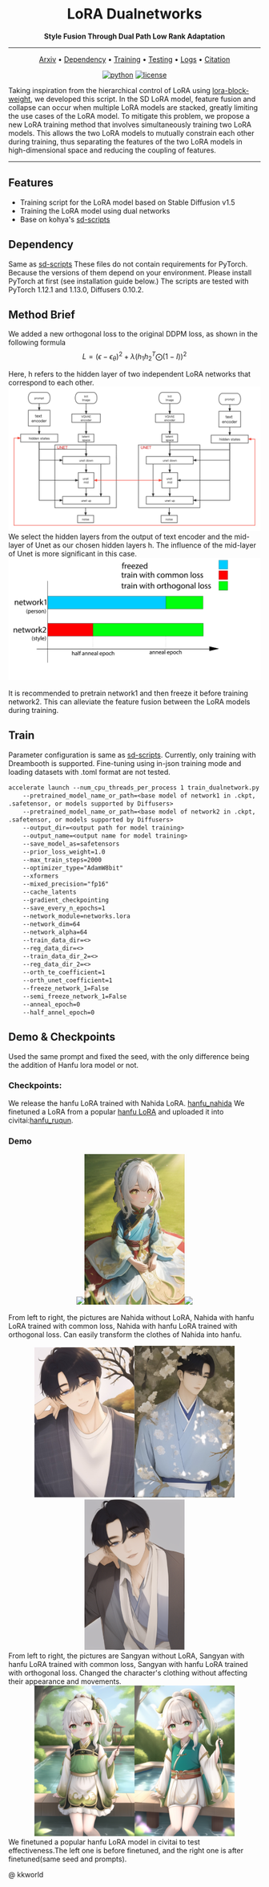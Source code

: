<div align="center">


# LoRA Dualnetworks
**Style Fusion Through Dual Path Low Rank Adaptation**


______________________________________________________________________

<p align="center">
  <a href="">Arxiv</a> •
  <a href="#dependency">Dependency</a> •
<a href="#training">Training</a> •
<a href="#demo">Testing</a> •
  <a href="#pre-trained-models-and-results">Logs</a> •
  <a href="#citation">Citation</a><br>
 </p>

[![python](https://img.shields.io/badge/python-%20%203.9-blue.svg)]()
[![license](https://img.shields.io/badge/license-Apache%202.0-blue.svg)](https://github.com/duanyiqun/DiffusionDepth/blob/main/LICENSE)



</div>

Taking inspiration from the hierarchical control of LoRA using [lora-block-weight](https://raw.githubusercontent.com/hako-mikan/sd-webui-lora-block-weight/), we developed this script. In the SD LoRA model, feature fusion and collapse can occur when multiple LoRA models are stacked, greatly limiting the use cases of the LoRA model. To mitigate this problem, we propose a new LoRA training method that involves simultaneously training two LoRA models. This allows the two LoRA models to mutually constrain each other during training, thus separating the features of the two LoRA models in high-dimensional space and reducing the coupling of features.

______________________________________________________________________


## Features 
- Training script for the LoRA model based on Stable Diffusion v1.5
- Training the LoRA model using dual networks
- Base on kohya's [sd-scripts](https://github.com/kohya-ss/sd-scripts)


## Dependency
Same as [sd-scripts](https://github.com/kohya-ss/sd-scripts)
These files do not contain requirements for PyTorch. Because the versions of them depend on your environment. Please install PyTorch at first (see installation guide below.)
The scripts are tested with PyTorch 1.12.1 and 1.13.0, Diffusers 0.10.2.

## Method Brief
We added a new orthogonal loss to the original DDPM loss, as shown in the following formula
$$L = (\epsilon - \epsilon_\theta)^2 + \lambda (h_1h_2^T\bigodot(1-I))^2$$

Here, h refers to the hidden layer of two independent LoRA networks that correspond to each other.
![](/img/dualnetwork_theory.jpg)
We select the hidden layers from the output of text encoder and the mid-layer of Unet as our chosen hidden layers h. The influence of the mid-layer of Unet is more significant in this case.
![](/img/dualnetwork.jpg)

It is recommended to pretrain network1 and then freeze it before training network2. This can alleviate the feature fusion between the LoRA models during training.

## Train
Parameter configuration is same as [sd-scripts](https://github.com/kohya-ss/sd-scripts).
Currently, only training with Dreambooth is supported. Fine-tuning using in-json training mode and loading datasets with .toml format are not tested.
```
accelerate launch --num_cpu_threads_per_process 1 train_dualnetwork.py
    --pretrained_model_name_or_path=<base model of network1 in .ckpt, .safetensor, or models supported by Diffusers>
    --pretrained_model_name_or_path=<base model of network2 in .ckpt, .safetensor, or models supported by Diffusers>
    --output_dir=<output path for model training>  
    --output_name=<output name for model training>
    --save_model_as=safetensors
    --prior_loss_weight=1.0 
    --max_train_steps=2000
    --optimizer_type="AdamW8bit" 
    --xformers 
    --mixed_precision="fp16" 
    --cache_latents 
    --gradient_checkpointing
    --save_every_n_epochs=1 
    --network_module=networks.lora
    --network_dim=64
    --network_alpha=64
    --train_data_dir=<>
    --reg_data_dir=<>
    --train_data_dir_2=<>
    --reg_data_dir_2=<>
    --orth_te_coefficient=1
    --orth_unet_coefficient=1
    --freeze_network_1=False
    --semi_freeze_network_1=False
    --anneal_epoch=0
    --half_annel_epoch=0
```

## Demo & Checkpoints
Used the same prompt and fixed the seed, with the only difference being the addition of Hanfu lora model or not.
### Checkpoints: 
We release the hanfu LoRA trained with Nahida LoRA.
[hanfu_nahida](https://civitai.com/models/55161/hanfunahidadualnetworktrain)
We finetuned a LoRA from a popular [hanfu LoRA](https://civitai.com/models/8029/elegant-hanfu-ruqun-style) and uploaded it into civitai:[hanfu_ruqun](https://civitai.com/models/68524?modelVersionId=73210).

### Demo 
<div align="center">
<img src="img/nihida_base.png" width = "200" height =  alt="图片名称" align=center/><img src="img/nahida_common_loss.jpeg" width = "200" height =  alt="图片名称" align=center/><img src="img/nihida_hanfu.png" width = "200" height =  alt="图片名称" align=center/>
</div>

From left to right, the pictures are Nahida without LoRA, Nahida with hanfu LoRA trained with common loss, Nahida with hanfu LoRA trained with orthogonal loss. Can easily transform the clothes of Nahida into hanfu.
<div align="center">
<img src="img/sangyan_base.jpeg" width = "200" height =  alt="图片名称" align=center/><img src="img/sangyan_common_loss.jpeg" width = "200" height =  alt="图片名称" align=center/><img src="img/sangyan_hanfu.png" width = "200" height =  alt="图片名称" align=center/>
</div>
From left to right, the pictures are Sangyan without LoRA, Sangyan with hanfu LoRA trained with common loss, Sangyan with hanfu LoRA trained with orthogonal loss.
Changed the character's clothing without affecting their appearance and movements.

<div align="center">
<img src="img/15736-2460371662-hanfu, (ru_qun), tree, pool, white hair, green eyes, nahida_genshin, child, masterpiece, best quality.png" width = "200" height =  alt="图片名称" align=center/><img src="img/15735-2460371662-hanfu, (ru_qun), tree, pool, white hair, green eyes, nahida_genshin, child, masterpiece, best quality.png" width = "200" height =  alt="图片名称" align=center/>
</div>
We finetuned a popular hanfu LoRA model in civitai to test effectiveness.The left one is before finetuned, and the right one is after finetuned(same seed and prompts).

@ kkworld